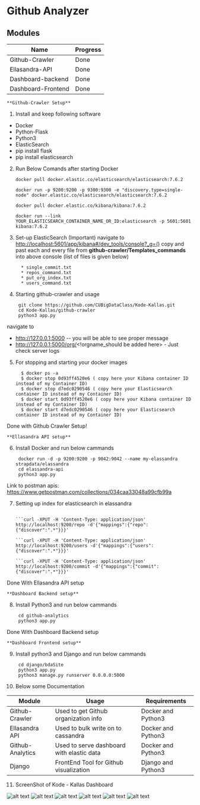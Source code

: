 
# Github Analyzer


  

## Modules

|Name  | Progress |
|--|--|
|  Github-Crawler| Done|
| Ellasandra-API|Done|
|Dashboard-backend|Done|
|Dashboard-Frontend|Done|


    **Github-Crawler Setup**

 1) Install and keep following software
 

 - Docker
 - Python-Flask
 - Python3
 - ElasticSearch
 - pip install flask 
 - pip install elasticsearch 

2) Run Below Comands after starting Docker
	```
	docker pull docker.elastic.co/elasticsearch/elasticsearch:7.6.2
	```
	``` 
	docker run -p 9200:9200 -p 9300:9300 -e "discovery.type=single-node" docker.elastic.co/elasticsearch/elasticsearch:7.6.2 
	```
	```
	docker pull docker.elastic.co/kibana/kibana:7.6.2
	```
	```
	docker run --link YOUR_ELASTICSEARCH_CONTAINER_NAME_OR_ID:elasticsearch -p 5601:5601 kibana:7.6.2
	```
3) Set-up ElasticSearch (Important)
   navigate to [http://localhost:5601/app/kibana#/dev_tools/console?_g=()](http://localhost:5601/app/kibana#/dev_tools/console?_g=())
   copy and past each and every file from **github-crawler/Templates_commands** into above console (list of files is given below)

         * single_commit.txt
         * repos_command.txt
         * put_org_index.txt
         * users_command.txt
    

3) Starting github-crawler and usage

		git clone https://github.com/CUBigDataClass/Kode-Kallas.git
		cd Kode-Kallas/github-crawler
	    python3 app.py
navigate to
-  http://127.0.0.1:5000  -- you will be able to see proper message
- http://127.0.0.1:5000/org/<!orgname_should be added here>  - Just check server logs  

5) For stopping and starting your docker images	

	     $ docker ps -a    	
	     $ docker stop 0d93ff4520e6 ( copy here your Kibana container ID instead of my Container ID)	
	     $ docker stop d7edc0290546 ( copy here your Elasticsearch container ID instead of my Container ID)	
	     $ docker start 0d93ff4520e6 ( copy here your Kibana container ID instead of my Container ID)	
	     $ docker start d7edc0290546 ( copy here your Elasticsearch container ID instead of my Container ID)	

Done with Github Crawler Setup!

    **Ellasandra API setup**

6) Install Docker and run below cammands

	    docker run -d -p 9200:9200 -p 9042:9042 --name my-elassandra strapdata/elassandra
	    cd elassandra-api	 
	    python3 app.py
	   
Link to postman apis: https://www.getpostman.com/collections/034caa33048a99cfb99a	   
	
7) Setting up index for elasticsearch in elassandra
	```
	
	```curl -XPUT -H 'Content-Type: application/json' http://localhost:9200/repo -d'{"mappings":{"repo":{"discover":".*"}}}'
	
	```curl -XPUT -H 'Content-Type: application/json' http://localhost:9200/users -d'{"mappings":{"users":{"discover":".*"}}}'
	
	```curl -XPUT -H 'Content-Type: application/json' http://localhost:9200/commit -d'{"mappings":{"commit":{"discover":".*"}}}'

Done With Ellasandra API setup

    **Dashboard Backend setup**

8) Install Python3 and run below cammands

	    cd github-analytics
	    python3 app.py
	    
Done With Dashboard Backend setup

    **Dashboard Frontend setup**

9) Install python3 and Django and run below cammands

	    cd django/bdaSite
	    python3 app.py
	    python3 manage.py runserver 0.0.0.0:5000
	    



10) Below some Documentation


|**Module**  | **Usage** | **Requirements**|
|--|--|--|
|Github-Crawler|Used to get Github organization info |Docker and Python3|
|Ellasandra API|Used to bulk write on to cassandra |Docker and Python3|
|Github-Analytics|Used to serve dashboard with elastic data |Docker and Python3|
|Django|FrontEnd Tool for Github visualization  |Django and Python3|


11) ScreenShot of Kode - Kallas Dashboard

![alt text](Images/1.png?raw=true)
![alt text](Images/2.png?raw=true)
![alt text](Images/3.png?raw=true)
![alt text](Images/4.png?raw=true)
![alt text](Images/5.png?raw=true)
![alt text](Images/6.png?raw=true)

